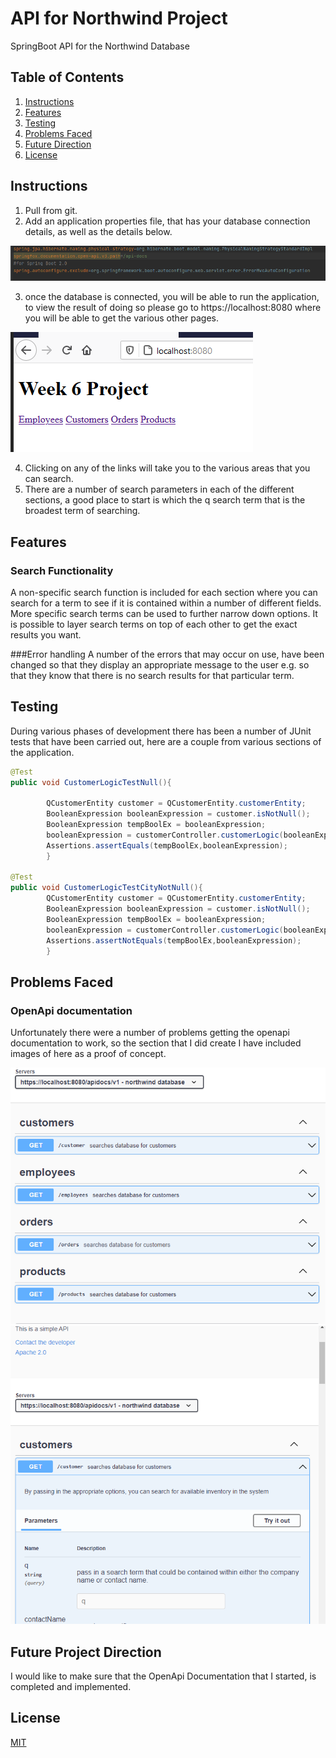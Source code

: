 # API for Northwind Project

SpringBoot API for the Northwind Database
## Table of Contents

1. [Instructions](#instructions)
2. [Features](#features)
3. [Testing](#testing)
4. [Problems Faced](#problems)
5. [Future Direction](#future)
6. [License](#license)


## Instructions<a name="instructions"><a/>
1. Pull from git.
2. Add an application properties file, that has your database connection details, as well as the details below.

![img_5.png](img_5.png)

3. once the database is connected, you will be able to run the application, to view the result of doing so please go to https://localhost:8080 where you will be able to get the various other pages.

![img_6.png](img_6.png)

4. Clicking on any of the links will take you to the various areas that you can search.
5. There are a number of search parameters in each of the different sections, a good place to start is which the q search term that is the broadest term of searching.
## Features <a name="features"><a/>
### Search Functionality
A non-specific search function is included for each section where you can search for a term to see if it is contained within a number of different fields.
More specific search terms can be used to further narrow down options.
It is possible to layer search terms on top of each other to get the exact results you want.

###Error handling
A number of the errors that may occur on use, have been changed so that they display an appropriate message to the user e.g. so that they know that there is no search results for that particular term.

## Testing <a name="testing"><a/>

During various phases of development there has been a number of JUnit tests that have been carried out, here are a couple from various sections of the application.

```java
@Test
public void CustomerLogicTestNull(){

        QCustomerEntity customer = QCustomerEntity.customerEntity;
        BooleanExpression booleanExpression = customer.isNotNull();
        BooleanExpression tempBoolEx = booleanExpression;
        booleanExpression = customerController.customerLogic(booleanExpression,customer,null,null,null,null,null);
        Assertions.assertEquals(tempBoolEx,booleanExpression);
        }

@Test
public void CustomerLogicTestCityNotNull(){
        QCustomerEntity customer = QCustomerEntity.customerEntity;
        BooleanExpression booleanExpression = customer.isNotNull();
        BooleanExpression tempBoolEx = booleanExpression;
        booleanExpression = customerController.customerLogic(booleanExpression,customer,"London",null,null,null,null);
        Assertions.assertNotEquals(tempBoolEx,booleanExpression);
        }
```

## Problems Faced<a name="problems"><a/>

### OpenApi documentation
Unfortunately there were a number of problems getting the openapi documentation to work, so the section that I did create I have included images of here as a proof of concept.

![img_3.png](img_3.png)
![img_2.png](img_2.png)

## Future Project Direction <a name="future"><a/>
I would like to make sure that the OpenApi Documentation that I started, is completed and implemented.

## License <a name="license"><a/>
[MIT](https://choosealicense.com/licenses/mit/)

